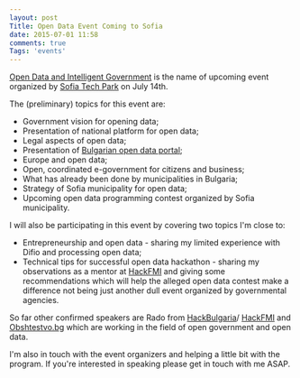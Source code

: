 ```yaml
---
layout: post
Title: Open Data Event Coming to Sofia
date: 2015-07-01 11:58
comments: true
Tags: 'events'
---
```


[Open Data and Intelligent Government](https://www.eventbrite.co.uk/e/17565601186)
is the name of upcoming event organized by [Sofia Tech Park](http://sofiatech.bg/en/)
on July 14th.

The (preliminary) topics for this event are:

* Government vision for opening data;
* Presentation of national platform for open data;
* Legal aspects of open data;
* Presentation of [Bulgarian open data portal](http://opendata.government.bg/);
* Europe and open data;
* Open, coordinated e-government for citizens and business;
* What has already been done by municipalities in Bulgaria;
* Strategy of Sofia municipality for open data;
* Upcoming open data programming contest organized by Sofia municipality.

I will also be participating in this event by covering two topics I'm close to:

* Entrepreneurship and open data - sharing my limited experience with Difio
and processing open data; 
* Technical tips for successful open data hackathon - sharing my observations as
a mentor at [HackFMI](http://hackfmi.com) and giving some recommendations which will
help the alleged open data contest make a difference not being just another dull event
organized by governmental agencies.

So far other confirmed speakers are Rado from [HackBulgaria](http://hackbulgaria.com)/
[HackFMI](http://hackfmi.com) and [Obshtestvo.bg](https://www.obshtestvo.bg/) which are
working in the field of open government and open data.

I'm also in touch with the event organizers and helping a little bit with the program.
If you're interested in speaking please get in touch with me ASAP.


